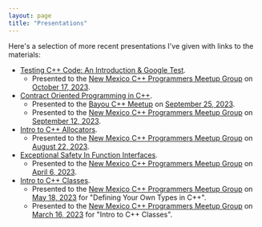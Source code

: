 ```yaml
---
layout: page
title: "Presentations"
---
```


Here's a selection of more recent presentations I've given with links to the materials:

- [Testing C++ Code: An Introduction & Google Test](testing-cpp-code.pdf).
  - Presented to the [New Mexico C++ Programmers Meetup Group](https://www.meetup.com/new-mexico-cpp-programmers/) on [October 17, 2023](https://www.meetup.com/new-mexico-cpp-programmers/events/295801601/).
- [Contract Oriented Programming in C++](dbc-cpp.pdf).
  - Presented to the [Bayou C++ Meetup](https://www.meetup.com/bayou-cpp-meetup/) on [September 25, 2023](https://www.meetup.com/bayou-cpp-meetup/events/296223857/).
  - Presented to the [New Mexico C++ Programmers Meetup Group](https://www.meetup.com/new-mexico-cpp-programmers/) on [September 12, 2023](https://www.meetup.com/new-mexico-cpp-programmers/events/295757616/).
- [Intro to C++ Allocators](intro-allocators-cpp.pdf).
  - Presented to the [New Mexico C++ Programmers Meetup Group](https://www.meetup.com/new-mexico-cpp-programmers/) on [August 22, 2023](https://www.meetup.com/new-mexico-cpp-programmers/events/293006593/).
- [Exceptional Safety In Function Interfaces](exception-safety-cpp.pdf).
  - Presented to the [New Mexico C++ Programmers Meetup Group](https://www.meetup.com/new-mexico-cpp-programmers/) on [April 6, 2023](https://www.meetup.com/new-mexico-cpp-programmers/events/292553722/).
- [Intro to C++ Classes](intro-classes-cpp.pdf).
  - Presented to the [New Mexico C++ Programmers Meetup Group](https://www.meetup.com/new-mexico-cpp-programmers/) on [May 18, 2023](https://www.meetup.com/new-mexico-cpp-programmers/events/293259378/) for "Defining Your Own Types in C++".
  - Presented to the [New Mexico C++ Programmers Meetup Group](https://www.meetup.com/new-mexico-cpp-programmers/) on [March 16, 2023](https://www.meetup.com/new-mexico-cpp-programmers/events/292190238/) for "Intro to C++ Classes".
